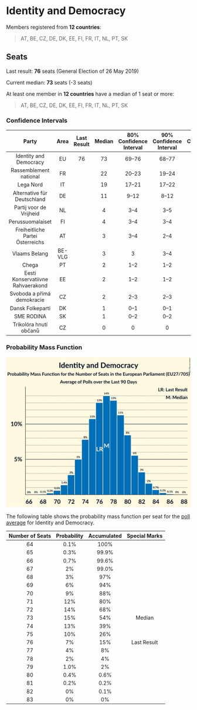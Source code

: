 # Identity and Democracy

Members registered from **12 countries**:

> AT, BE, CZ, DE, DK, EE, FI, FR, IT, NL, PT, SK

## Seats

Last result: **76** seats (General Election of 26 May 2019)

Current median: **73** seats (-3 seats)

At least one member in **12 countries** have a median of 1 seat or more:

> AT, BE, CZ, DE, DK, EE, FI, FR, IT, NL, PT, SK

### Confidence Intervals

| Party | Area | Last Result | Median | 80% Confidence Interval | 90% Confidence Interval | 95% Confidence Interval | 99% Confidence Interval |
|:-----:|:----:|:-----------:|:------:|:-----------------------:|:-----------------------:|:-----------------------:|:-----------------------:|
| Identity and Democracy | EU | 76 | 73 | 69–76 | 68–77 | 67–78 | 66–80 |
| Rassemblement national | FR | | 22 | 20–23 | 19–24 | 19–24 | 18–24 |
| Lega Nord | IT | | 19 | 17–21 | 17–22 | 17–23 | 16–24 |
| Alternative für Deutschland | DE | | 11 | 9–12 | 8–12 | 8–13 | 8–13 |
| Partij voor de Vrijheid | NL | | 4 | 3–4 | 3–5 | 3–5 | 3–5 |
| Perussuomalaiset | FI | | 4 | 3–4 | 3–4 | 3–4 | 3–4 |
| Freiheitliche Partei Österreichs | AT | | 3 | 3–4 | 2–4 | 2–4 | 2–4 |
| Vlaams Belang | BE-VLG | | 3 | 3 | 3–4 | 3–4 | 2–4 |
| Chega | PT | | 2 | 1–2 | 1–2 | 1–2 | 1–3 |
| Eesti Konservatiivne Rahvaerakond | EE | | 2 | 1–2 | 1–2 | 1–2 | 1–2 |
| Svoboda a přímá demokracie | CZ | | 2 | 2–3 | 2–3 | 2–3 | 2–3 |
| Dansk Folkeparti | DK | | 1 | 0–1 | 0–1 | 0–1 | 0–1 |
| SME RODINA | SK | | 1 | 0–2 | 0–2 | 0–2 | 0–2 |
| Trikolóra hnutí občanů | CZ | | 0 | 0 | 0 | 0 | 0 |

### Probability Mass Function

![Graph with seats probability mass function not yet produced](average-2021-05-31-seats-pmf-identityanddemocracy.png "Seats Probability Mass Function")

The following table shows the probability mass function per seat for the [poll average](average-2021-05-31.html) for Identity and Democracy.

| Number of Seats | Probability | Accumulated | Special Marks |
|:---------------:|:-----------:|:-----------:|:-------------:|
| 64 | 0.1% | 100% |  |
| 65 | 0.3% | 99.9% |  |
| 66 | 0.7% | 99.6% |  |
| 67 | 2% | 99.0% |  |
| 68 | 3% | 97% |  |
| 69 | 6% | 94% |  |
| 70 | 9% | 88% |  |
| 71 | 12% | 80% |  |
| 72 | 14% | 68% |  |
| 73 | 15% | 54% | Median |
| 74 | 13% | 39% |  |
| 75 | 10% | 26% |  |
| 76 | 7% | 15% | Last Result |
| 77 | 4% | 8% |  |
| 78 | 2% | 4% |  |
| 79 | 1.0% | 2% |  |
| 80 | 0.4% | 0.6% |  |
| 81 | 0.2% | 0.2% |  |
| 82 | 0% | 0.1% |  |
| 83 | 0% | 0% |  |


